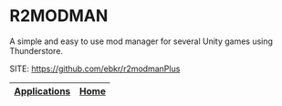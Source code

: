 # R2MODMAN
 
 A simple and easy to use mod manager for several Unity 
 games using Thunderstore.
 
 SITE: https://github.com/ebkr/r2modmanPlus

 | [Applications](https://portable-linux-apps.github.io/apps.html) | [Home](https://portable-linux-apps.github.io)
 | --- | --- |
